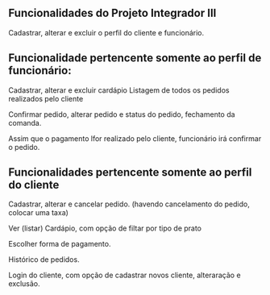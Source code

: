 ## Funcionalidades do Projeto Integrador III

Cadastrar, alterar e excluir o perfil do cliente e funcionário.

## Funcionalidade pertencente somente ao perfil de funcionário:
Cadastrar, alterar e excluir cardápio
Listagem de todos os pedidos realizados pelo cliente

Confirmar pedido, alterar pedido e status do pedido, fechamento da comanda.

Assim que o pagamento lfor realizado pelo cliente, funcionário irá confirmar o pedido.

## Funcionalidades pertencente somente ao perfil do cliente

Cadastrar, alterar e cancelar pedido. (havendo cancelamento do pedido, colocar uma taxa)

Ver (listar) Cardápio, com opção de filtar por tipo de prato

Escolher forma de pagamento.

Histórico de pedidos.

Login do cliente, com opção de cadastrar novos cliente, alteraração e exclusão.
